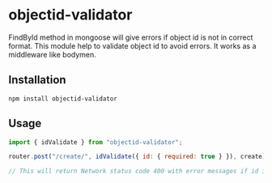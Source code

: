 # objectid-validator

FindById method in mongoose will give errors if object id is not in correct format. This module help to validate object id to avoid errors. It works as a middleware like bodymen.

## Installation

`npm install objectid-validator`

## Usage

```javascript
import { idValidate } from "objectid-validator";

router.post("/create/", idValidate({ id: { required: true } }), create);

// This will return Network status code 400 with error messages if id is not valid
```
